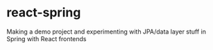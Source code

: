 # react-spring
Making a demo project and experimenting with JPA/data layer stuff in Spring with React frontends
